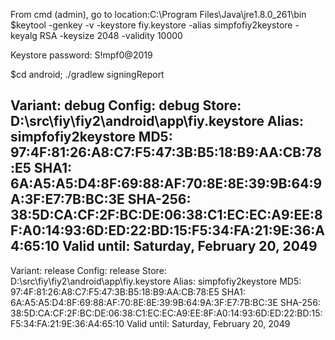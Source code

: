 From cmd (admin), go to location:C:\Program Files\Java\jre1.8.0_261\bin\
$keytool -genkey -v -keystore fiy.keystore -alias simpfofiy2keystore -keyalg RSA -keysize 2048 -validity 10000

Keystore password:
S!mpf0@2019

$cd android; ./gradlew signingReport

Variant: debug
Config: debug
Store: D:\src\fiy\fiy2\android\app\fiy.keystore
Alias: simpfofiy2keystore
MD5: 97:4F:81:26:A8:C7:F5:47:3B:B5:18:B9:AA:CB:78:E5
SHA1: 6A:A5:A5:D4:8F:69:88:AF:70:8E:8E:39:9B:64:9A:3F:E7:7B:BC:3E
SHA-256: 38:5D:CA:CF:2F:BC:DE:06:38:C1:EC:EC:A9:EE:8F:A0:14:93:6D:ED:22:BD:15:F5:34:FA:21:9E:36:A4:65:10
Valid until: Saturday, February 20, 2049
----------
Variant: release
Config: release
Store: D:\src\fiy\fiy2\android\app\fiy.keystore
Alias: simpfofiy2keystore
MD5: 97:4F:81:26:A8:C7:F5:47:3B:B5:18:B9:AA:CB:78:E5
SHA1: 6A:A5:A5:D4:8F:69:88:AF:70:8E:8E:39:9B:64:9A:3F:E7:7B:BC:3E
SHA-256: 38:5D:CA:CF:2F:BC:DE:06:38:C1:EC:EC:A9:EE:8F:A0:14:93:6D:ED:22:BD:15:F5:34:FA:21:9E:36:A4:65:10
Valid until: Saturday, February 20, 2049

